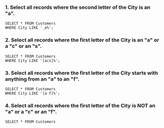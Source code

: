 ### 1. Select all records where the second letter of the City is an "a".
```
SELECT * FROM Customers
WHERE City LIKE '_a%';
```
### 2. Select all records where the first letter of the City is an "a" or a "c" or an "s".
```
SELECT * FROM Customers
WHERE City LIKE '[acs]%';
```
### 3. Select all records where the first letter of the City starts with anything from an "a" to an "f".
```
SELECT * FROM Customers
WHERE City LIKE '[a-f]%';
```
### 4. Select all records where the first letter of the City is NOT an "a" or a "c" or an "f".
```
SELECT * FROM Customers
